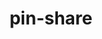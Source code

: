 ---
layout: repo
title: pin-share

account: ben7th
desc:
created:
updated:
last-commit:
type:
alternative:

skills:
threads: false
design-usage:
---